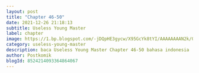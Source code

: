 ```yaml
---
layout: post 
title: "Chapter 46-50"
date: 2021-12-26 21:18:13
subtitle: Useless Young Master
label: chapter
image: https://1.bp.blogspot.com/-jDQpHE3gycw/X95GcYk8tYI/AAAAAAAAN2k/0jMdaPQIBSEHj96twrI5NeLpUMdoaPO5gCLcBGAsYHQ/s72-c/dasd23adg34.webp
category: useless-young-master
description: baca Useless Young Master Chapter 46-50 bahasa indonesia 
author: Postkomik
blogId: 8524214093364864067
---
```


